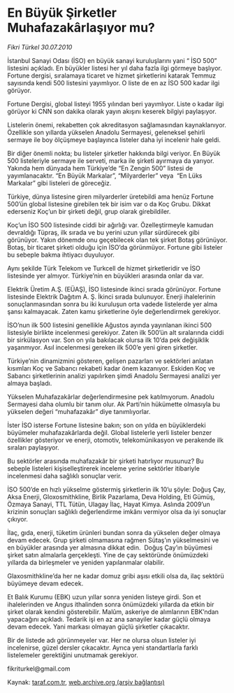 # En Büyük Şirketler Muhafazakârlaşıyor mu?

*Fikri Türkel 30.07.2010*

<div class="yazi"><p>İstanbul Sanayi Odası (İSO) en büyük sanayi kuruluşlarını yani “ İSO 500” listesini açıkladı. En büyükler listesi her yıl daha fazla ilgi görmeye başlıyor. Fortune dergisi, sıralamaya ticaret ve hizmet şirketlerini katarak Temmuz sayısında kendi 500 listesini yayımlıyor. O liste de en az İSO 500 kadar ilgi görüyor.</p>
<p>Fortune Dergisi, global listeyi 1955 yılından beri yayımlıyor. Liste o kadar ilgi görüyor ki CNN son dakika olarak yayın akışını keserek bilgiyi paylaşıyor. </p>
<p>Listelerin önemi, rekabetten çok akreditasyon sağlamasından kaynaklanıyor. Özellikle son yıllarda yükselen Anadolu Sermayesi, geleneksel şehirli sermaye ile boy ölçüşmeye başlayınca listeler daha iyi incelenir hale geldi. </p>
<p>Bir diğer önemli nokta; bu listeler şirketler hakkında bilgi veriyor. En Büyük 500 listeleriyle sermaye ile serveti, marka ile şirketi ayırmaya da yarıyor. Yakında hem dünyada hem Türkiye’de “En Zengin 500” listesi de yayımlanacaktır. “En Büyük Markalar”, “Milyarderler” veya  “En Lüks Markalar” gibi listeleri de göreceğiz. </p>
<p>Türkiye, dünya listesine giren milyarderler üretebildi ama henüz Fortune 500’ün global listesine girebilen tek bir isim var o da Koç Grubu. Dikkat ederseniz Koç’un bir şirketi değil, grup olarak girebildiler.</p>
<p>Koç’un İSO 500 listesinde ciddi bir ağırlığı var. Özelleştirmeyle kamudan devraldığı Tüpraş, ilk sırada ve bu yerini uzun yıllar sürdürecek gibi görünüyor. Yakın dönemde onu geçebilecek olan tek şirket Botaş görünüyor. Botaş, bir ticaret şirketi olduğu için İSO’da görünmüyor. Fortune gibi listeler bu sebeple bakma ihtiyacı duyuluyor.</p>
<p>Aynı şekilde Türk Telekom ve Turkcell de hizmet şirketleridir ve İSO listesinde yer almıyor. Türkiye’nin en büyükleri arasında onlar da var.</p>
<p>Elektrik Üretim A.Ş. (EÜAŞ), İSO listesinde ikinci sırada görünüyor. Fortune listesinde Elektrik Dağıtım A. Ş. İkinci sırada bulunuyor. Enerji ihalelerinin sonuçlanmasından sonra bu iki kuruluşun orta vadede listelerde yer alma şansı kalmayacak. Zaten kamu şirketlerine öyle değerlendirmek gerekiyor.</p>
<p>İSO’nun ilk 500 listesini genellikle Ağustos ayında yayınlanan ikinci 500 listesiyle birlikte incelenmesi gerekiyor. Zaten ilk 500’ün alt sıralarında ciddi bir sirkülasyon var. Son on yıla bakılacak olursa ilk 10’da pek değişiklik yaşanmıyor. Asıl incelenmesi gereken ilk 500’e yeni giren şirketler. </p>
<p>Türkiye’nin dinamizmini gösteren, gelişen pazarları ve sektörleri anlatan kısımları Koç ve Sabancı rekabeti kadar önem kazanıyor. Eskiden Koç ve Sabancı şirketlerinin analizi yapılırken şimdi Anadolu Sermayesi analizi yer almaya başladı. </p>
<p>Yükselen Muhafazakârlar değerlendirmesine pek katılmıyorum. Anadolu Sermayesi daha olumlu bir tanım olur. Ak Parti’nin hükümette olmasıyla bu yükselen değeri “muhafazakâr” diye tanımlıyorlar. </p>
<p>İster İSO isterse Fortune listesine bakın; son on yılda en büyüklerdeki büyümeler muhafazakârlarda değil. Global listelerle yerli listeler benzer özellikler gösteriyor ve enerji, otomotiv, telekomünikasyon ve perakende ilk sıraları paylaşıyor. </p>
<p>Bu sektörler arasında muhafazakâr bir şirketi hatırlıyor musunuz? Bu sebeple listeleri kişiselleştirerek inceleme yerine sektörler itibariyle incelenmesi daha sağlıklı sonuçlar verir. </p>
<p>İSO 500’de en hızlı yükselme göstermiş şirketlerin ilk 10’u şöyle: Doğuş Çay, Aksa Enerji, Gloxosmithkline, Birlik Pazarlama, Deva Holding, Eti Gümüş, Özmaya Sanayi, TTL Tütün, Ulagay İlaç, Hayat Kimya. Aslında 2009’un krizinin sonuçları sağlıklı değerlendirme imkânı vermiyor olsa da iyi sonuçlar çıkıyor. </p>
<p>İlaç, gıda, enerji, tüketim ürünleri bundan sonra da yükselen değer olmaya devam edecek. Grup şirketi olmamasına rağmen Sütaş’ın yükselmesini ve en büyükler arasında yer almasına dikkat edin.  Doğuş Çay’ın büyümesi şirket satın almalarla gerçekleşti. Yine de çay sektöründe önümüzdeki yıllarda da birleşmeler ve yeniden yapılanmalar olabilir.</p>
<p>Glaxosmithkline’da her ne kadar domuz gribi aşısı etkili olsa da, ilaç sektörü büyümeye devam edecek. </p>
<p>Et Balık Kurumu (EBK) uzun yıllar sonra yeniden listeye girdi. Son et ihalelerinden ve Angus ithalinden sonra önümüzdeki yıllarda da etkin bir şirket olarak kendini gösterebilir. Malûm, askeriye de alımlarının EBK’ndan yapacağını açıkladı. Tedarik işi en az ana sanayiler kadar güçlü olmaya devam edecek. Yani markası olmayan güçlü şirketler çıkacaktır.</p>
<p>Bir de listede adı görünmeyeler var. Her ne olursa olsun listeler iyi incelenirse, güzel dersler çıkacaktır. Ayrıca yeni standartlarla farklı listelemeler gerektiğini unutmamak gerekiyor.</p>
<p>fikriturkel@gmail.com</p>
</div>

Kaynak: [taraf.com.tr](http://www.taraf.com.tr:80/fikri-turkel/makale-en-buyuk-sirketler-muhafazakarlasiyor-mu.htm), [web.archive.org (arşiv bağlantısı)](http://web.archive.org/web/20100801183814/http://www.taraf.com.tr:80/fikri-turkel/makale-en-buyuk-sirketler-muhafazakarlasiyor-mu.htm)
